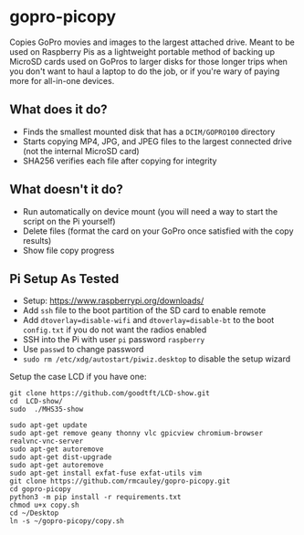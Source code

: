 # gopro-picopy

Copies GoPro movies and images to the largest attached drive.  Meant to be used on Raspberry Pis as a lightweight portable method of backing up MicroSD cards used on GoPros to larger disks for those longer trips when you don't want to haul a laptop to do the job, or if you're wary of paying more for all-in-one devices.

## What does it do?

- Finds the smallest mounted disk that has a `DCIM/GOPRO100` directory
- Starts copying MP4, JPG, and JPEG files to the largest connected drive (not the internal MicroSD card)
- SHA256 verifies each file after copying for integrity

## What doesn't it do?

- Run automatically on device mount (you will need a way to start the script on the Pi yourself)
- Delete files (format the card on your GoPro once satisfied with the copy results)
- Show file copy progress

## Pi Setup As Tested

- Setup: https://www.raspberrypi.org/downloads/
- Add `ssh` file to the boot partition of the SD card to enable remote
- Add `dtoverlay=disable-wifi` and `dtoverlay=disable-bt` to the boot `config.txt` if you do not want the radios enabled
- SSH into the Pi with user `pi` password `raspberry`
- Use `passwd` to change password
- `sudo rm /etc/xdg/autostart/piwiz.desktop` to disable the setup wizard

Setup the case LCD if you have one:
```
git clone https://github.com/goodtft/LCD-show.git
cd  LCD-show/
sudo  ./MHS35-show
```

```
sudo apt-get update
sudo apt-get remove geany thonny vlc gpicview chromium-browser realvnc-vnc-server
sudo apt-get autoremove
sudo apt-get dist-upgrade
sudo apt-get autoremove
sudo apt-get install exfat-fuse exfat-utils vim
git clone https://github.com/rmcauley/gopro-picopy.git
cd gopro-picopy
python3 -m pip install -r requirements.txt
chmod u+x copy.sh
cd ~/Desktop
ln -s ~/gopro-picopy/copy.sh
```
